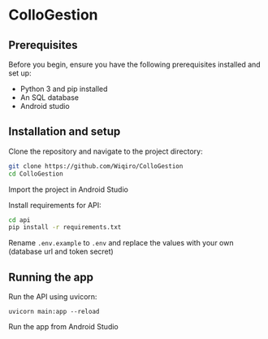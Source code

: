 # ColloGestion

## Prerequisites
Before you begin, ensure you have the following prerequisites installed and set up:
- Python 3 and pip installed
- An SQL database
- Android studio

## Installation and setup

Clone the repository and navigate to the project directory:
```bash
git clone https://github.com/Wiqiro/ColloGestion
cd ColloGestion
```

Import the project in Android Studio

Install requirements for API:
```bash
cd api
pip install -r requirements.txt
```

Rename `.env.example` to `.env` and replace the values with your own (database url and token secret)

## Running the app

Run the API using uvicorn:
```
uvicorn main:app --reload
```

Run the app from Android Studio
